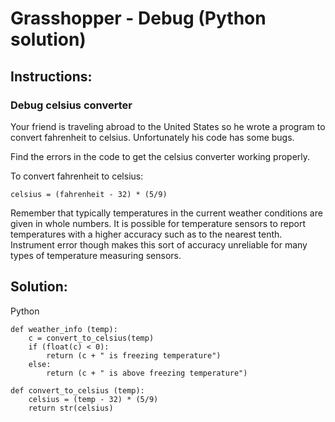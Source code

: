 # Grasshopper - Debug (Python solution)

## Instructions:

### Debug celsius converter
Your friend is traveling abroad to the United States so he wrote a program to convert fahrenheit to celsius. Unfortunately his code has some bugs.

Find the errors in the code to get the celsius converter working properly.

To convert fahrenheit to celsius:
```
celsius = (fahrenheit - 32) * (5/9)
```
Remember that typically temperatures in the current weather conditions are given in whole numbers. It is possible for temperature sensors to report temperatures with a higher accuracy such as to the nearest tenth. Instrument error though makes this sort of accuracy unreliable for many types of temperature measuring sensors.

## Solution:
Python
~~~
def weather_info (temp):
    c = convert_to_celsius(temp)
    if (float(c) < 0):
        return (c + " is freezing temperature")
    else:
        return (c + " is above freezing temperature")

def convert_to_celsius (temp):
    celsius = (temp - 32) * (5/9)
    return str(celsius)
~~~
